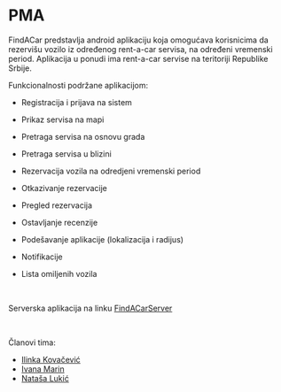 # PMA
FindACar predstavlja android aplikaciju koja omogućava korisnicima da rezervišu vozilo iz određenog rent-a-car servisa, na određeni vremenski period. Aplikacija u ponudi ima rent-a-car servise na teritoriji Republike Srbije.


Funkcionalnosti podržane aplikacijom: 

* Registracija i prijava na sistem

* Prikaz servisa na mapi

* Pretraga servisa na osnovu grada

* Pretraga servisa u blizini

* Rezervacija vozila na odredjeni vremenski period

* Otkazivanje rezervacije

* Pregled rezervacija 

* Ostavljanje recenzije 

* Podešavanje aplikacije (lokalizacija i radijus)

*	Notifikacije 

* Lista omiljenih vozila
<p>&nbsp;</p>

Serverska aplikacija na linku [FindACarServer](https://github.com/IvanaaM/FindACarServer)

<p>&nbsp;</p>

 Članovi tima:
  * [Ilinka Kovačević](https://github.com/ilinkaKo)
  * [Ivana Marin](https://github.com/IvanaaM)
  * [Nataša Lukić](https://github.com/NatasaLukic)

